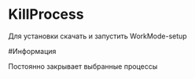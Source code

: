 # KillProcess

Для установки скачать и запустить WorkMode-setup

#Информация

Постоянно закрывает выбранные процессы
